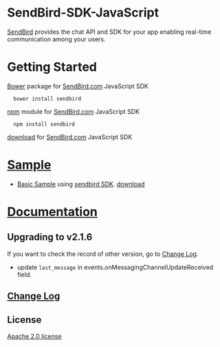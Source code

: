 SendBird-SDK-JavaScript
===========

[SendBird](https://sendbird.com) provides the chat API and SDK for your app enabling real-time communication among your users.  


# Getting Started  

[Bower](http://bower.io) package for [SendBird.com](https://sendbird.com) JavaScript SDK  

      bower install sendbird


[npm](https://www.npmjs.com/package/sendbird) module for [SendBird.com](https://sendbird.com) JavaScript SDK  

      npm install sendbird


[download](https://github.com/smilefam/SendBird-SDK-JavaScript) for [SendBird.com](https://sendbird.com) JavaScript SDK  


# [Sample](https://github.com/smilefam/SendBird-JavaScript)  

 * [Basic Sample](https://sample.sendbird.com) using [sendbird SDK](https://github.com/smilefam/SendBird-SDK-JavaScript). [download](https://github.com/smilefam/SendBird-JavaScript/tree/master/basic-sample)    
  

# [Documentation](https://sendbird.gitbooks.io/sendbird-web-sdk/content/en/index.html)  


## Upgrading to v2.1.6  
  If you want to check the record of other version, go to [Change Log](https://github.com/smilefam/SendBird-SDK-JavaScript/blob/master/CHANGELOG.md).  
 
 * update `last_message` in events.onMessagingChannelUpdateReceived field.   
   

## [Change Log](https://github.com/smilefam/SendBird-SDK-JavaScript/blob/master/CHANGELOG.md)    


## License
[Apache 2.0 license](https://github.com/smilefam/bower-SendBird/blob/master/LICENSE)  


